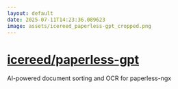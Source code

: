 ```yaml
---
layout: default
date: 2025-07-11T14:23:36.089623
image: assets/icereed_paperless-gpt_cropped.png
---
```


# [icereed/paperless-gpt](https://github.com/icereed/paperless-gpt)

AI-powered document sorting and OCR for paperless-ngx
